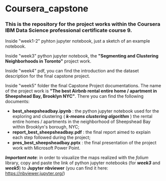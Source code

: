 # Coursera_capstone
### This is the repository for the project works within the Coursera IBM Data Science professional certificate course 9.

Inside "week1-2" pyhton jupyter notebook, just a sketch of an example notebook.

Inside "week3" python jupyter notebook, the **"Segmenting and Clustering Neighborhoods in Toronto"** project work.

Inside "week4" pdf, you can find the introduction and the dataset description for the final capstone project.

Inside "week5" folder the final Capstone Project documentations. The name of the project work is **"The best Airbnb rental entire home / apartment in Sheepshead Bay, Brooklyn NYC"**. There you can find the following documents:
- **best_sheepsheadbay.ipynb** : the python jupyter notebook used for the exploring and clustering ( ***k-means clustering algorithm*** ) the rental entire homes / apartments in the neighborhood of Sheepshead Bay within Brooklyn's borough, NYC;
- **report_best_sheepsheadbay.pdf** : the final report aimed to explain each step followed during the project;
- **pres_best_sheepsheadbay.pptx** : the final presentation of the project work with Microsoft Power Point.

***Important note***: in order to visualize the maps realized with the *folium* library, copy and paste the link of python jupyter notebooks (for ***week3*** and ***week5***) to **Jupyter nbviewer** (you can find it here: https://nbviewer.jupyter.org/)

